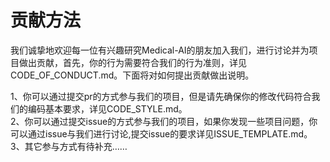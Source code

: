 贡献方法
=============
我们诚挚地欢迎每一位有兴趣研究Medical-AI的朋友加入我们，进行讨论并为项目做出贡献，首先，你的行为需要符合我们的行为准则，详见CODE_OF_CONDUCT.md。下面将对如何提出贡献做出说明。<br>

1、你可以通过提交pr的方式参与我们的项目，但是请先确保你的修改代码符合我们的编码基本要求，详见CODE_STYLE.md。<br>
2、你可以通过提交issue的方式参与我们的项目，如果你发现一些项目问题，你可以通过issue与我们进行讨论,提交issue的要求详见ISSUE_TEMPLATE.md。<br>
3、其它参与方式有待补充……
